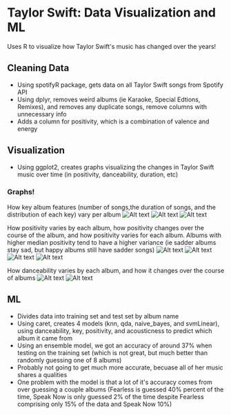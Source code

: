 # Taylor Swift: Data Visualization and ML 
Uses R to visualize how Taylor Swift's music has changed over the years!

  ##  Cleaning Data
  - Using spotifyR package, gets data on all Taylor Swift songs from Spotify API 
  - Using dplyr, removes weird albums (ie Karaoke, Special Edtions, Remixes), and 
  removes any duplicate songs, remove columns with unnecessary info 
  - Adds a column for positivity, which is a combination of valence and energy 
  
  ## Visualization 
  - Using ggplot2, creates graphs visualizing the changes in Taylor Swift music over time
  (in positivity, danceability, duration, etc)
  
  ### Graphs! 
  
  How key album features (number of songs,the duration of songs, and the distribution of each key) vary per album
  ![Alt text](https://github.com/adrismiller/tsR/blob/master/graphs/songsPerAlbum.jpeg)
  ![Alt text](https://github.com/adrismiller/tsR/blob/master/graphs/durationByAlbum.jpeg)
  ![Alt text](https://github.com/adrismiller/tsR/blob/master/graphs/keyDistribution.jpeg) 
  
  How positivity varies by each album, how positivity changes over the course of the album, and how positivity 
  varies for each album. Albums with higher median positivity tend to have a higher variance (ie sadder albums stay sad, 
  but happy albums still have sadder songs) 
  ![Alt text](https://github.com/adrismiller/tsR/blob/master/graphs/posByAlbum.jpeg )
  ![Alt text](https://github.com/adrismiller/tsR/blob/master/graphs/posByTrack.jpeg)
  ![Alt text](https://github.com/adrismiller/tsR/blob/master/graphs/posDistribution.jpeg)
  ![Alt text](https://github.com/adrismiller/tsR/blob/master/graphs/posVariance.jpeg)
  
  How danceability varies by each album, and how it changes over the course of albums
  ![Alt text](https://github.com/adrismiller/tsR/blob/master/graphs/danceabilityByAlbum.jpeg)
  ![Alt text](https://github.com/adrismiller/tsR/blob/master/graphs/danceabilityByTrack.jpeg)

  
  ## ML 
  - Divides data into training set and test set by album name
  - Using caret, creates 4 models (knn, qda, naive_bayes, and svmLinear), using 
  danceability, key, positivity, and acousticness to predict which album it came from
  - Using an ensemble model, we got an accuracy of around 37% when testing on the training set 
  (which is not great, but much better than randomly guessing one of 8 albums) 
  - Probably not going to get much more accurate, becuase all of her music shares a qualities 
  - One problem with the model is that a lot of it's accuracy comes from over guessing a couple albums 
   (Fearless is guessed 40% percent of the time, Speak Now is only guessed 2% of the time despite 
   Fearless comprising only 15% of the data and Speak Now 10%) 
